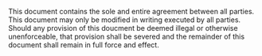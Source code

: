 This document contains the sole and entire agreement between all parties.  This document may only be modified in writing executed by all parties.  Should any provision of this doucment be deemed illegal or otherwise unenforceable, that provision shall be severed and the remainder of this document shall remain in full force and effect.
